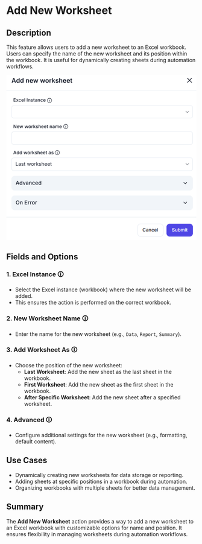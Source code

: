 # Add New Worksheet  

## Description

This feature allows users to add a new worksheet to an Excel workbook. Users can specify the name of the new worksheet and its position within the workbook. It is useful for dynamically creating sheets during automation workflows.  

![Add New Worksheet](add-new-worksheet.png)  

## Fields and Options  

### 1. **Excel Instance** 🛈

- Select the Excel instance (workbook) where the new worksheet will be added.  
- This ensures the action is performed on the correct workbook.  

### 2. **New Worksheet Name** 🛈

- Enter the name for the new worksheet (e.g., `Data`, `Report`, `Summary`).  

### 3. **Add Worksheet As** 🛈

- Choose the position of the new worksheet:  
  - **Last Worksheet**: Add the new sheet as the last sheet in the workbook.  
  - **First Worksheet**: Add the new sheet as the first sheet in the workbook.  
  - **After Specific Worksheet**: Add the new sheet after a specified worksheet.  

### 4. **Advanced** 🛈

- Configure additional settings for the new worksheet (e.g., formatting, default content).  


## Use Cases

- Dynamically creating new worksheets for data storage or reporting.  
- Adding sheets at specific positions in a workbook during automation.  
- Organizing workbooks with multiple sheets for better data management.  

## Summary

The **Add New Worksheet** action provides a way to add a new worksheet to an Excel workbook with customizable options for name and position. It ensures flexibility in managing worksheets during automation workflows.  